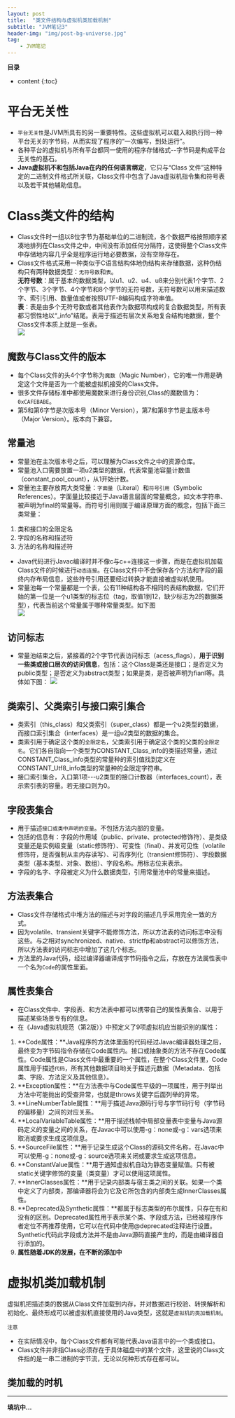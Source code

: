 ```yaml
---
layout: post
title:  "类文件结构与虚拟机类加载机制"
subtitle: "JVM笔记3"
header-img: "img/post-bg-universe.jpg"
tag: 
    - JVM笔记
---
```

**目录**
* content
{:toc}

# 平台无关性
* `平台无关性`是JVM所具有的另一重要特性。这些虚拟机可以载入和执行同一种平台无关的字节码，从而实现了程序的“一次编写，到处运行”。  
* 各种平台的虚拟机与所有平台都同一使用的程序存储格式--字节码是构成平台无关性的基石。
* **Java虚拟机不和包括Java在内的任何语言绑定**，它只与“Class 文件”这种特定的二进制文件格式所关联，Class文件中包含了Java虚拟机指令集和符号表以及若干其他辅助信息。

# Class类文件的结构
* Class文件时一组以8位字节为基础单位的二进制流，各个数据严格按照顺序紧凑地排列在Class文件之中，中间没有添加任何分隔符，这使得整个Class文件中存储地内容几乎全是程序运行地必要数据，没有空隙存在。  
* Class文件格式采用一种类似于C语言结构体地伪结构来存储数据，这种伪结构只有两种数据类型：`无符号数`和`表`。  
**无符号数**：属于基本的数据类型，以u1、u2、u4、u8来分别代表1个字节、2个字节、3个字节、4个字节和8个字节的无符号数，无符号数可以用来描述数字、索引引用、数量值或者按照UTF-8编码构成字符串值。  
**表**：表是由多个无符号数或者其他表作为数据项构成的复合数据类型，所有表都习惯性地以“_info”结尾。表用于描述有层次关系地复合结构地数据，整个Class文件本质上就是一张表。  
![](\img\in-post\L-JVM\JVM3-1.PNG)  

## 魔数与Class文件的版本
* 每个Class文件的头4个字节称为`魔数`（Magic Number），它的唯一作用是确定这个文件是否为一个能被虚拟机接受的Class文件。
* 很多文件存储标准中都使用魔数来进行身份识别,Class的魔数值为：`0xCAFEBABE`。
* 第5和第6字节是次版本号（Minor Version），第7和第8字节是主版本号（Major Version）。版本向下兼容。

## 常量池
* 常量池在主次版本号之后，可以理解为Class文件之中的资源仓库。
* 常量池入口需要放置一项u2类型的数据，代表常量池容量计数值（constant_pool_count），从1开始计数。
* 常量池主要存放两大类常量：`字面量`（Literal）和`符号引用`（Symbolic References）。字面量比较接近于Java语言层面的常量概念，如文本字符串、被声明为final的常量等。而符号引用则属于编译原理方面的概念，包括下面三类常量：  
1. 类和接口的全限定名
2. 字段的名称和描述符
3. 方法的名称和描述符
* Java代码进行Javac编译时并不像c与c++连接这一步骤，而是在虚拟机加载Class文件的时候进行`动态连接`。在Class文件中不会保存各个方法和字段的最终内存布局信息，这些符号引用还要经过转换才能直接被虚拟机使用。
* 常量池每一个常量都是一个表，公有11种结构各不相同的表结构数据，它们开始的第一位是一个u1类型的标志位（tag，取值1到12，缺少标志为2的数据类型），代表当前这个常量属于哪种常量类型。如下图  
![](\img\in-post\L-JVM\JVM3-2.PNG)  

## 访问标志
* 常量池结束之后，紧接着的2个字节代表访问标志（acess_flags），**用于识别一些类或接口层次的访问信息**，包括：这个Class是类还是接口；是否定义为public类型；是否定义为abstract类型；如果是类，是否被声明为fianl等。具体如下图：
![](\img\in-post\L-JVM\JVM3-3.PNG)  

## 类索引、父类索引与接口索引集合
* 类索引（this_class）和父类索引（super_class）都是一个u2类型的数据，而接口索引集合（interfaces）是一组u2类型的数据的集合。
* 类索引用于确定这个类的`全限定名`，父类索引用于确定这个类的父类的`全限定名`。它们各自指向一个类型为CONSTANT_Class_info的类描述常量，通过CONSTANT_Class_info类型的常量种的索引值找到定义在CONSTANT_Utf8_info类型的常量种的全限定字符串。
* 接口索引集合，入口第1项---u2类型的接口计数器（interfaces_count），表示索引表的容量。若无接口则为0。

## 字段表集合
* 用于描述`接口或类中声明的变量`。不包括方法内部的变量。
* 包括的信息有：字段的作用域（public、private、protected修饰符）、是类级变量还是实例级变量（static修饰符）、可变性（final）、并发可见性（volatile修饰符，是否强制从主内存读写）、可否序列化（transient修饰符）、字段数据类型（基本类型、对象、数组）、字段名称。用标志位来表示。
* 字段的名字、字段被定义为什么数据类型，引用常量池中的常量来描述。

## 方法表集合
* Class文件存储格式中堆方法的描述与对字段的描述几乎采用完全一致的方式。
* 因为volatile、transient关键字不能修饰方法，所以方法表的访问标志中没有这些。与之相对synchronized、native、strictfp和abstract可以修饰方法，所以方法表的访问标志中增加了这几个标志。
* 方法里的Java代码，经过编译器编译成字节码指令之后，存放在方法属性表中一个名为`Code`的属性里面。

## 属性表集合
* 在Class文件中、字段表、和方法表中都可以携带自己的属性表集合、以用于描述某些场景专有的信息。
* 在《Java虚拟机规范（第2版）》中预定义了9项虚拟机应当能识别的属性：  
1. **Code属性：**Java程序的方法体里面的代码经过Javac编译器处理之后，最终变为字节码指令存储在Code属性内。接口或抽象类的方法不存在Code属性。Code属性是Class文件中最重要的一个属性，在整个Class文件里，Code属性用于描述`代码`，所有其他数据项目哟关于描述元数据（Metadata、包括类、字段、方法定义及其他信息）。
2. **Exception属性：**在方法表中与Code属性平级的一项属性，用于列举出方法中可能抛出的受查异常，也就是throws关键字后面列举的异常。
3. **LineNumberTable属性：**用于描述Java源码行号与字节码行号（字节码的偏移量）之间的对应关系。
4. **LocalVariableTable属性：**用于描述栈帧中局部变量表中变量与Java源码定义的变量之间的关系，在Javac中可以使用-g：none或-g：vars选项来取消或要求生成这项信息。
5. **SourceFile属性：**用于记录生成这个Class的源码文件名称，在Javac中可以使用-g：none或-g：source选项来关闭或要求生成这项信息。
6. **ConstantValue属性：**用于通知虚拟机自动为静态变量赋值。只有被static关键字修饰的变量（类变量）才可以使用这项属性。
7. **InnerClasses属性：**用于记录内部类与宿主类之间的关联。如果一个类中定义了内部类，那编译器将会为它及它所包含的内部类生成InnerClasses属性。
8. **Deprecated及Synthetic属性：**都属于标志类型的布尔属性，只存在有和没有的区别。Deprecated属性用于表示某个类、字段或方法，已经被程序作者定位不再推荐使用，它可以在代码中使用@deprecated注释进行设置。Synthetic代码此字段或方法并不是由Java源码直接产生的，而是由编译器自行添加的。
9. **属性随着JDK的发展，在不断的添加中**

# 虚拟机类加载机制
虚拟机把描述类的数据从Class文件加载到内存，并对数据进行校验、转换解析和初始化、最终形成可以被虚拟机直接使用的Java类型，这就是`虚拟机的类加载机制`。

 `注意`  
* 在实际情况中，每个Class文件都有可能代表Java语言中的一个类或接口。
* Class文件并非指Class必须存在于具体磁盘中的某个文件，这里说的Class文件指的是一串二进制的字节流，无论以何种形式存在都可以。

## 类加载的时机

*** 
**填坑中...**

